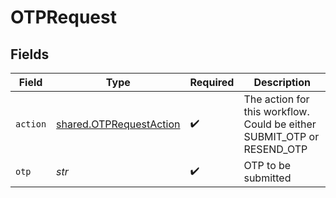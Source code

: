 # OTPRequest


## Fields

| Field                                                                  | Type                                                                   | Required                                                               | Description                                                            |
| ---------------------------------------------------------------------- | ---------------------------------------------------------------------- | ---------------------------------------------------------------------- | ---------------------------------------------------------------------- |
| `action`                                                               | [shared.OTPRequestAction](../../models/shared/otprequestaction.md)     | :heavy_check_mark:                                                     | The action for this workflow. Could be either SUBMIT_OTP or RESEND_OTP |
| `otp`                                                                  | *str*                                                                  | :heavy_check_mark:                                                     | OTP to be submitted                                                    |